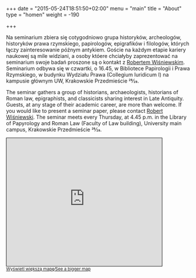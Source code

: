 +++
date = "2015-05-24T18:51:50+02:00"
menu = "main"
title = "About"
type = "homen"
weight = -190

+++

Na seminarium zbiera się cotygodniowo grupa historyków, archeologów, historyków prawa rzymskiego, papirologów, epigrafików i filologów, których łączy zainteresowanie późnym antykiem. Goście na każdym etapie kariery naukowej są mile widziani, a osoby któere chciałyby zaprezentować na seminarium swoje badań proszone są o kontakt z [Robertem Wiśniewskim](mailto:r.wisniewski@uw.edu.pl). Seminarium odbywa się w czwartki, o 16.45, w Bibliotece Papirologii i 
Prawa Rzymskiego, w budynku Wydziału Prawa (Collegium Iuridicum I) na kampusie głównym UW, Krakowskie Przedmieście 26&frasl;28.

The seminar gathers a group of historians, archaeologists, historians of Roman law, epigraphists, and classicists sharing interest in Late Antiquity. Guests, at any stage of their academic career, are more than welcome. If you would like to present a seminar paper, please contact [Robert Wiśniewski](mailto:r.wisniewski@uw.edu.pl). The seminar meets every Thursday, at 4.45 p.m. in the Library of Papyrology and Roman Law (Faculty of Law building), University main campus, Krakowskie Przedmieście 26&frasl;28.

<iframe width="425" height="350" align="center" frameborder="0" scrolling="no" marginheight="0" marginwidth="0" src="https://www.openstreetmap.org/export/embed.html?bbox=21.01590692996979%2C52.239505297174325%2C21.022290587425235%2C52.24191639692473&amp;layer=mapnik&amp;marker=52.24071404564873%2C21.019101671408862" style="border: 1px solid black"></iframe><br/><small><a href="https://www.openstreetmap.org/?mlat=52.24071&amp;mlon=21.01910#map=18/52.24071/21.01910">Wyświetl większą mapę&frasl;See a bigger map</a></small>
